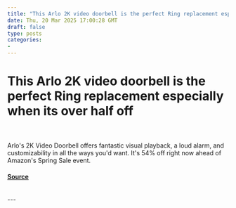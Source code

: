 ```yaml
---
title: "This Arlo 2K video doorbell is the perfect Ring replacement especially when its over half off"
date: Thu, 20 Mar 2025 17:00:28 GMT
draft: false
type: posts
categories: 
- 
---
```

# This Arlo 2K video doorbell is the perfect Ring replacement especially when its over half off

<br/>

<br/>
Arlo's 2K Video Doorbell offers fantastic visual playback, a loud alarm, and customizability in all the ways you'd want. It's 54% off right now ahead of Amazon's Spring Sale event.

#### [Source](https://www.zdnet.com/article/this-arlo-2k-video-doorbell-is-the-perfect-ring-replacement-especially-when-its-over-half-off/)

<br/>
---
